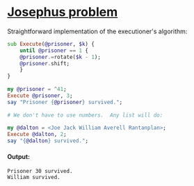 [1]: https://rosettacode.org/wiki/Josephus_problem

# [Josephus problem][1]

Straightforward implementation of the executioner's algorithm:

```raku
sub Execute(@prisoner, $k) {
    until @prisoner == 1 {
	@prisoner.=rotate($k - 1);
	@prisoner.shift;
    }
}
 
my @prisoner = ^41;
Execute @prisoner, 3;
say "Prisoner {@prisoner} survived.";
 
# We don't have to use numbers.  Any list will do:
 
my @dalton = <Joe Jack William Averell Rantanplan>;
Execute @dalton, 2;
say "{@dalton} survived.";
```

#### Output:
```
Prisoner 30 survived.
William survived.
```